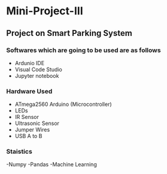 # Mini-Project-III

## Project on Smart Parking System  

### Softwares which are going to be used are as follows

- Ardunio IDE
- Visual Code Studio
- Jupyter notebook 

### Hardware Used 
 - ATmega2560 Arduino (Microcontroller)
 - LEDs
 - IR Sensor
 - Ultrasonic Sensor
 - Jumper Wires
 - USB A to B
 
### Staistics ###
 -Numpy
 -Pandas
 -Machine Learning
 
